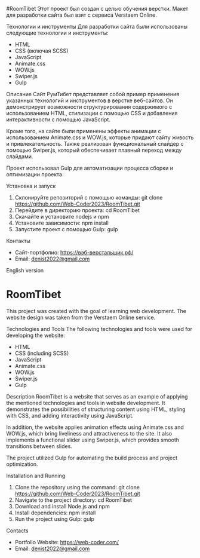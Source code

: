 #RoomTibet
Этот проект был создан с целью обучения верстки. Макет для разработки сайта был взят с сервиса Verstaem Online.

Технологии и инструменты
Для разработки сайта были использованы следующие технологии и инструменты:

- HTML
- CSS (включая SCSS)
- JavaScript
- Animate.css
- WOW.js
- Swiper.js
- Gulp

Описание
Сайт РумТибет представляет собой пример применения указанных технологий и инструментов в верстке веб-сайтов. Он демонстрирует возможности структурирования содержимого с использованием HTML, стилизации с помощью CSS и добавления интерактивности с помощью JavaScript.

Кроме того, на сайте были применены эффекты анимации с использованием Animate.css и WOW.js, которые придают сайту живость и привлекательность. Также реализован функциональный слайдер с помощью Swiper.js, который обеспечивает плавный переход между слайдами.

Проект использовал Gulp для автоматизации процесса сборки и оптимизации проекта.

Установка и запуск
1. Склонируйте репозиторий с помощью команды: git clone https://github.com/Web-Coder2023/RoomTibet.git
2. Перейдите в директорию проекта: cd RoomTibet
3. Скачайте и установите nodejs и npm
4. Установите зависимости: npm install
5. Запустите проект с помощью Gulp: gulp

Контакты
- Сайт-портфолио: https://вэб-верстальшик.рф/
- Email: denist2022@gmail.com

English version
# RoomTibet
This project was created with the goal of learning web development. The website design was taken from the Verstaem Online service.

Technologies and Tools
The following technologies and tools were used for developing the website:

- HTML
- CSS (including SCSS)
- JavaScript
- Animate.css
- WOW.js
- Swiper.js
- Gulp

Description
RoomTibet is a website that serves as an example of applying the mentioned technologies and tools in website development. It demonstrates the possibilities of structuring content using HTML, styling with CSS, and adding interactivity using JavaScript.

In addition, the website applies animation effects using Animate.css and WOW.js, which bring liveliness and attractiveness to the site. It also implements a functional slider using Swiper.js, which provides smooth transitions between slides.

The project utilized Gulp for automating the build process and project optimization.

Installation and Running
1. Clone the repository using the command: git clone https://github.com/Web-Coder2023/RoomTibet.git
2. Navigate to the project directory: cd RoomTibet
3. Download and install Node.js and npm
4. Install dependencies: npm install
5. Run the project using Gulp: gulp

Contacts
- Portfolio Website: https://web-coder.com/
- Email: denist2022@gmail.com
